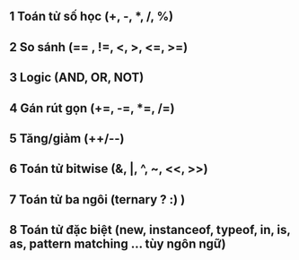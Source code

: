 ## 1 Toán tử số học (+, -, *, /, %)
## 2 So sánh (== , !=, <, >, <=, >=)
## 3 Logic (AND, OR, NOT)
## 4 Gán rút gọn (+=, -=, *=, /=)
## 5 Tăng/giảm (++/--)
## 6 Toán tử bitwise (&, |, ^, ~, <<, >>)
## 7 Toán tử ba ngôi (ternary ? :) )
## 8 Toán tử đặc biệt (new, instanceof, typeof, in, is, as, pattern matching … tùy ngôn ngữ)